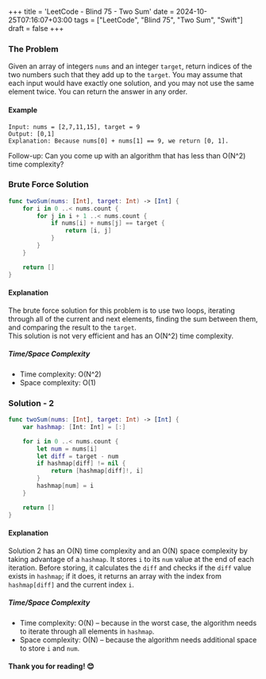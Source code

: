 +++
title = 'LeetCode - Blind 75 - Two Sum'
date = 2024-10-25T07:16:07+03:00
tags = ["LeetCode", "Blind 75", "Two Sum", "Swift"]
draft = false
+++

### The Problem
Given an array of integers `nums` and an integer `target`, return indices of the two numbers such that they add up to the `target`.
You may assume that each input would have exactly one solution, and you may not use the same element twice.
You can return the answer in any order.

#### Example
``` 
Input: nums = [2,7,11,15], target = 9
Output: [0,1]
Explanation: Because nums[0] + nums[1] == 9, we return [0, 1].
```

Follow-up: Can you come up with an algorithm that has less than O(N^2) time complexity?

### Brute Force Solution
```swift
func twoSum(nums: [Int], target: Int) -> [Int] {
    for i in 0 ..< nums.count {
        for j in i + 1 ..< nums.count {
            if nums[i] + nums[j] == target {
                return [i, j]
            }
        }
    }

    return []
}
```

#### Explanation
The brute force solution for this problem is to use two loops, iterating through all of the current and next elements, finding the sum between them, and comparing the result to the `target`.  
This solution is not very efficient and has an O(N^2) time complexity.

##### Time/Space Complexity
- Time complexity: O(N^2)
- Space complexity: O(1)

### Solution - 2
```swift
func twoSum(nums: [Int], target: Int) -> [Int] {
    var hashmap: [Int: Int] = [:]

    for i in 0 ..< nums.count {
        let num = nums[i]
        let diff = target - num
        if hashmap[diff] != nil {
            return [hashmap[diff]!, i]
        }
        hashmap[num] = i
    }

    return []
}
```

#### Explanation
Solution 2 has an O(N) time complexity and an O(N) space complexity by taking advantage of a `hashmap`. It stores `i` to its `num` value at the end of each iteration. Before storing, it calculates the `diff` and checks if the `diff` value exists in `hashmap`; if it does, it returns an array with the index from `hashmap[diff]` and the current index `i`.

##### Time/Space Complexity
- Time complexity: O(N) – because in the worst case, the algorithm needs to iterate through all elements in `hashmap`.
- Space complexity: O(N) – because the algorithm needs additional space to store `i` and `num`.

#### Thank you for reading! 😊
